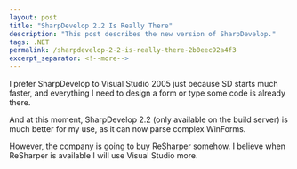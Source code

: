 ```yaml
---
layout: post
title: "SharpDevelop 2.2 Is Really There"
description: "This post describes the new version of SharpDevelop."
tags: .NET
permalink: /sharpdevelop-2-2-is-really-there-2b0eec92a4f3
excerpt_separator: <!--more-->
---
```


I prefer SharpDevelop to Visual Studio 2005 just because SD starts much faster, and everything I need to design a form or type some code is already there.

And at this moment, SharpDevelop 2.2 (only available on the build server) is much better for my use, as it can now parse complex WinForms.

However, the company is going to buy ReSharper somehow. I believe when ReSharper is available I will use Visual Studio more.
<!--more-->